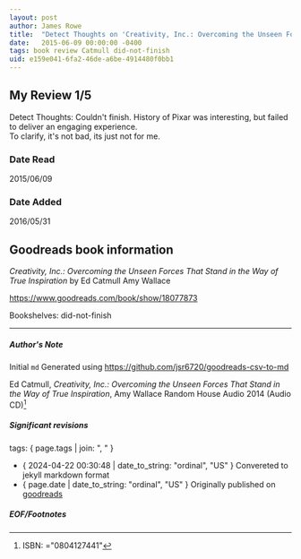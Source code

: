 ```yaml
---
layout: post
author: James Rowe
title:  "Detect Thoughts on 'Creativity, Inc.: Overcoming the Unseen Forces That Stand in the Way of True Inspiration'"
date:   2015-06-09 00:00:00 -0400
tags: book review Catmull did-not-finish
uid: e159e041-6fa2-46de-a6be-4914480f0bb1
---
```


<!-- highly dependent on how you personally use jekyll templates, and how you want this to show up -->

## My Review 1/5

Detect Thoughts: Couldn't finish. History of Pixar was interesting, but failed to deliver an engaging experience.<br/>To clarify, it's not bad, its just not for me.

### Date Read
2015/06/09

### Date Added
2016/05/31

## Goodreads book information

*Creativity, Inc.: Overcoming the Unseen Forces That Stand in the Way of True Inspiration* by Ed Catmull
Amy    Wallace

https://www.goodreads.com/book/show/18077873

Bookshelves: did-not-finish

---

##### Author's Note

Initial `md` Generated using https://github.com/jsr6720/goodreads-csv-to-md

Ed Catmull, *Creativity, Inc.: Overcoming the Unseen Forces That Stand in the Way of True Inspiration*, Amy    Wallace Random House Audio 2014 (Audio CD)[^1]

##### Significant revisions

tags: { page.tags | join: ", " } <!-- todo move this somewhere -->

- { 2024-04-22 00:30:48 | date_to_string: "ordinal", "US" } Convereted to jekyll markdown format 
- { page.date | date_to_string: "ordinal", "US" } Originally published on [goodreads](https://www.goodreads.com)

##### EOF/Footnotes

[^1]: ISBN: ="0804127441"